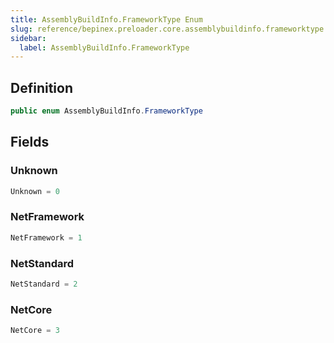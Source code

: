 ```yaml
---
title: AssemblyBuildInfo.FrameworkType Enum
slug: reference/bepinex.preloader.core.assemblybuildinfo.frameworktype
sidebar:
  label: AssemblyBuildInfo.FrameworkType
---
```


## Definition

```csharp title="C#"
public enum AssemblyBuildInfo.FrameworkType
```

## Fields

### Unknown

```csharp title="C#"
Unknown = 0
```

### NetFramework

```csharp title="C#"
NetFramework = 1
```

### NetStandard

```csharp title="C#"
NetStandard = 2
```

### NetCore

```csharp title="C#"
NetCore = 3
```
